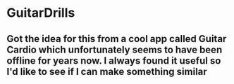 # GuitarDrills

## Got the idea for this from a cool app called Guitar Cardio which unfortunately seems to have been offline for years now. I always found it useful so I'd like to see if I can make something similar